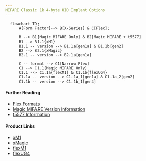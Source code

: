 ```yaml
---
MIFARE Classic 1k 4-byte UID Implant Options
---
```


```mermaid
  flowchart TD;
      A[Form Factor]--> B[X-Series] & C[Flex];

      B --> B1[Magic MIFARE Only] & B2[Magic MIFARE + t5577]
      B1 --> B1.1{xM1}
      B1.1 -- version --> B1.1a[gen1a] & B1.1b[gen2]
      B2 --> B2.1{xMagic}
      B2.1 -- version --> B2.1a[gen1a]

      C -- format --> C1[Narrow Flex]
      C1 --> C1.1[Magic MIFARE Only]
      C1.1 --> C1.1a{flexM1} & C1.1b{flexUG4}
      C1.1a -- version --> C1.1a_1[gen1a] & C1.1a_2[gen2]
      C1.1b -- version --> C1.1b_1[gen4]
```

#### Further Reading
- [Flex Formats](FLEX_FORMATS.md)
- [Magic MIFARE Version Information](MAGIC_MIFARE_VERSIONS.md)
- [t5577 Information](T5577.md)

#### Product Links
- [xM1](dngr.us/xm1)
- [xMagic](dngr.us/xmagic)
- [flexM1](dngr.us/flexm1)
- [flexUG4](dngr.us/flexug4)
